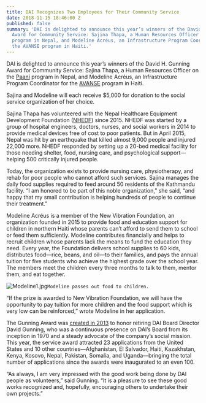 ```yaml
---
title: DAI Recognizes Two Employees for Their Community Service
date: 2018-11-15 18:46:00 Z
published: false
summary: 'DAI is delighted to announce this year’s winners of the David H. Gunning
  Award for Community Service: Sajina Thapa, a Human Resources Officer on the Paani
  program in Nepal, and Modeline Acréus, an Infrastructure Program Coordinator for
  the AVANSE program in Haiti.'
---
```


DAI is delighted to announce this year’s winners of the David H. Gunning Award for Community Service: Sajina Thapa, a Human Resources Officer on the [Paani](https://www.dai.com/our-work/projects/Nepal-Program-for-Aquatic-Natural-Resources-Improvement-PANI) program in Nepal, and Modeline Acréus, an Infrastructure Program Coordinator for the [AVANSE](https://www.dai.com/our-work/projects/haiti-appui-la-valorisation-du-potentiel-agricole-du-nord-la-securite-economique) program in Haiti.
 
Sajina and Modeline will each receive $5,000 for donation to the social service organization of her choice.
 
Sajina Thapa has volunteered with the Nepal Healthcare Equipment Development Foundation ([NHEDF](https://www.nhedf.org.np/)) since 2015. NHEDF was started by a group of hospital engineers, doctors, nurses, and social workers in 2014 to provide medical devices free of cost to poor patients. But in April 2015, Nepal was hit by an earthquake that killed almost 9,000 people and injured 22,000 more. NHEDF responded by setting up a 20-bed medical facility for those needing shelter, food, nursing care, and psychological support—helping 500 critically injured people.

Today, the organization exists to provide nursing care, physiotherapy, and rehab for poor people who cannot afford such services. Sajina manages the daily food supplies required to feed around 50 residents of the Kathmandu facility. “I am honored to be part of this noble organization,” she said, “and happy that my small contribution is helping hundreds of people to continue their treatment.”

Modeline Acréus is a member of the New Vibration Foundation, an organization founded in 2015 to provide food and education support for children in northern Haiti whose parents can’t afford to send them to school or feed them sufficiently. Modeline contributes financially and helps to recruit children whose parents lack the means to fund the education they need. Every year, the Foundation delivers school supplies to 60 kids, distributes food—rice, beans, and oil—to their families, and pays the annual tuition for five students who achieve the highest grade over the school year. The members meet the children every three months to talk to them, mentor them, and eat together.

![Modeline1.jpg](/uploads/Modeline1.jpg)`Modeline passes out food to children.` 

“If the prize is awarded to New Vibration Foundation, we will have the opportunity to pay tuition for more children and the food support which is very low can be reinforced,” wrote Modeline in her application.

The Gunning Award was [created in 2013](https://www.dai.com/news/dai-recognizes-two-employees-their-community-service) to honor retiring DAI Board Director David Gunning, who was a continuous presence on DAI’s Board from its inception in 1970 and a steady advocate of the company’s social mission. This year, the service award attracted 23 applications from the United States and 10 other countries—Afghanistan, El Salvador, Haiti, Kazakhstan, Kenya, Kosovo, Nepal, Pakistan, Somalia, and Uganda—bringing the total number of applications since the awards were inaugurated to an even 100.
 
“As always, I am very impressed with the good work being done by DAI people as volunteers,” said Gunning. “It is a pleasure to see these good works recognized and, hopefully, encouraging others to undertake their own projects.”